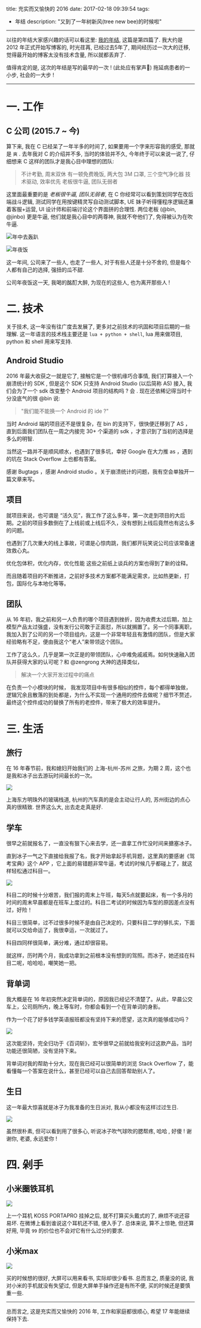 title: 充实而又愉快的 2016
date: 2017-02-18 09:39:54
tags:
- 年结
description: "又到了一年树新风(tree new bee)的时候啦"
---

以往的年结大家感兴趣的话可以看这里: [我的年结][1], 这篇是第四篇了. 我大约是 2012 年正式开始写博客的, 时光荏苒, 已经过去5年了, 期间经历过一次大的迁移, 觉得最开始的博客太没有技术含量, 所以就都丢弃了. 

值得肯定的是, 这次的年结是写的最早的一次 ! (此处应有掌声👏) 拖延病患者的一小步, 社会的一大步 !


---

# 一. 工作

## C 公司 (2015.7 ~ 今)

算下来, 我在 C 已经呆了一年半多的时间了, 如果要用一个字来形容我的感受, 那就是 `爽` . 去年我对 C 的介绍并不多, 当时的体验并不久, 今年终于可以来说一说了, 仔细想来 C 这样的团队才是我心目中理想的团队:

> 不计考勤, 周末双休
> 有一顿免费晚饭, 两大包 3M 口罩, 三个空气净化器
> 技术驱动, 效率优先
> 老板很牛逼, 团队无弱者

这里面最重要的是 *老板很牛逼, 团队无弱者*, 在 C 你经常可以看到策划同学在改后端战斗逻辑, 测试同学在用按键精灵写自动测试脚本, UE 妹子听得懂程序逻辑还兼着客服+运营, UI 设计师和前端讨论这个界面拼的合理性. 两位老板 (@bin, @jinbo) 更是牛逼, 他们就是我心目中的两尊神, 我就不夸他们了, 免得被认为在吹牛逼.

![年中去轰趴][3]

![年夜饭][2]

这一年间, 公司来了一些人, 也走了一些人, 对于有些人还是十分不舍的, 但是每个人都有自己的选择, 强扭的瓜不甜. 

公司年夜饭这一天, 我喝的酩酊大醉, 为现在的这些人, 也为离开那些人 !

# 二. 技术

关于技术, 这一年没有往广度去发展了, 更多对之前技术的巩固和项目后期的一些理解. 这一年语言的技术栈主要还是 `lua + python + shell`, lua 用来做项目, python 和 shell 用来写支持.

## Android Studio

2016 年最大收获之一就是它了, 接触它是一个很机缘巧合事情, 我们打算接入一个崩溃统计的 SDK , 但是这个 SDK 只支持 Android Studio (以后简称 AS) 接入, 我们会为了一个 sdk 改变整个 Android 项目的结构吗 ? 会 . 现在还依稀记得当时十分没底气的很 @bin 说: 

> "我们能不能换一个 Android 的 ide ?"

当时 Android 端的项目还不是很复杂，在 bin 的支持下，很快便迁移到了 AS ，直到后面我们团队在一周之内接完 30+ 个渠道的 sdk ，才意识到了当初的选择是多么的明智.

当然这一路并不是顺风顺水，也遇到了很多坑，幸好 Google 在大力推 as ，遇到的坑在 Stack Overflow 上也都有答案。

感谢 Bugtags ，感谢 Android studio 。关于崩溃统计的问题，我有空会单独开一篇文章来写。


## 项目

就项目来说，也可谓是 “活久见”，我工作了这么多年，第一次走到项目的大后期。之前的项目多数倒在了上线前或上线后不久，没有想到上线后竟然也有这么多的问题。

也遇到了几次重大的线上事故，可谓是心惊肉跳，我们都开玩笑说公司应该常备速效救心丸。

优化包体积，优化内存，优化性能 这些之前纸上谈兵的方案也得到了新的诠释。

而且随着项目的不断推进，之前好多技术方案都不能满足需求，比如热更新，打包，国际化与本地化等等。

## 团队

从 16 年初，我之前和另一人负责的哪个项目遇到挫折，因为收费太过后期，加上模型产品太过强盛，没有发行公司敢于正面怼，所以就搁置了。另一个同事离职，我加入到了公司的另一个项目组内，这是一个非常年轻且有激情的团队，但是大家经验略有不足，便由我这个“老人”来带领这个团队。

工作了这么久，几乎是第一次正是的带领团队，心中难免戚戚焉。如何快速融入团队并获得大家的认可呢？和 @zengrong 大神的选择类似，

> 解决一个大家开发过程中的痛点

在负责一个小模块的时候， 我发现项目中有很多相似的控件，每个都得单独做，逻辑冗余且散落的到处都是，为什么不实现一个通用的控件去做呢？细节不赘述，最终这个控件成功的替换了所有的老控件，带来了极大的效率提升。

# 三. 生活

## 旅行

在 16 年春节前，我和媳妇开始我们的 上海-杭州-苏州 之旅，为期 2 周，这个也是我和冰子出去游玩时间最长的一次。

![][10]

上海东方明珠外的玻璃栈道, 杭州的汽车真的是会主动让行人的, 苏州街边的点心真的很精致. 世界这么大, 出去走走真是好.

## 学车

很早之前就报名了，一直没有狠下心来去学，还一直拿工作忙没时间来搪塞冰子。

直到冰子一气之下直接给我报了名，我才开始拿起手机背题，这里真的要感谢《驾考宝典》这个 APP ，它上面的易错题非常牛逼，考试的时候几乎都碰上了，就这样轻松通过科目一。

![][8]

科目二的时候十分艰苦，我们报的周末上午班，每天5点就要起床，有一个多月的时间的周末早晨都是在班车上度过的。科目二考试的时候因为车型的原因差点没有过，好险！

科目三很简单，过不过很多时候不是由自己决定的，只要科目二学的够扎实，下面就可以交给命运了，我很幸运，一次就过了。

科目四同样很简单，满分难，通过却很容易。

就这样，历时两个月，我成功拿到之前根本没有想到的驾照。而冰子，她还挂在科目二呢，哈哈哈，嘲笑她一把。

## 背单词

我大概是在 16 年初突然决定背单词的，原因我已经记不清楚了。从此，早晨公交车上，公司厕所内，晚上等车时，你都会看到一个在背单词的身影。

作为一个花了好多钱学英语报班都没有坚持下来的愿望，这次真的能够成功吗？

![][9]

这次能坚持，完全归功于《百词斩》，宏爷很早之前就给我安利过这款产品，当时功能还很简陋，没有坚持下来。

背单词对我的帮助十分大，现在我已经可以很简单的浏览 Stack Overflow 了，能看懂每一个答案在说什么，甚至已经可以自己去回答帮助别人了。

## 生日

这一年最大惊喜就是冰子为我准备的生日派对, 我从小都没有这样过过生日. 

![][11]

虽然很朴素, 但可以看到用了很多心, 听说冰子吹气球吹的腮帮疼, 哈哈 , 好傻 ! 谢谢你, 老婆, 永远爱你 !

# 四. 剁手

## 小米圈铁耳机

![][6]

上一个耳机 KOSS PORTAPRO 挂掉之后, 就不打算买头戴式的了, 麻烦不说还容易坏. 在微博上看到谁说这个耳机还不错, 便入手了. 总体来说, 算不上惊艳, 但还算好用, 毕竟 `99` 的价位也不会对它有什么过分的要求.

## 小米max

![][7]

买的时候想的很好, 大屏可以用来看书, 实际却很少看书. 总而言之, 质量没的说, 我对小米的手机就没有失望过, 但是大屏单手操作还是有所不便, 买的时候还是要慎重一些.


---

总而言之, 这是充实而又愉快的 2016 年, 工作和家庭都很顺心, 希望 17 年能继续保持下去. 

[1]: http://blog.justbilt.com/categories/%E5%B9%B4%E7%BB%93/
[2]: https://ww3.sinaimg.cn/large/006tNc79ly1fcufg12hhjj30zk0qo0xq.jpg
[3]: https://ww4.sinaimg.cn/large/006tNc79ly1fcufng11glj30zk0qdact.jpg
[4]: /categories/quick-cocos2d-x/
[5]: https://ww1.sinaimg.cn/large/006tNc79ly1fcuga2oqb3j30jh0guad0.jpg
[6]: https://ww2.sinaimg.cn/large/006tNc79ly1fcuxwqotzcj30qd0zkq4e.jpg
[7]: https://ww4.sinaimg.cn/large/006tNc79ly1fcuzds4awbj30zk0qota8.jpg
[8]: https://ww2.sinaimg.cn/large/006tNc79ly1fcuzlkei9nj30zk0qon0u.jpg
[9]: https://ww1.sinaimg.cn/large/006tNc79ly1fcuzpmd3y5j30k00zkgnl.jpg
[10]: https://ww2.sinaimg.cn/large/006tNc79ly1fcuzylbg29j30qd0zkjt3.jpg
[11]: https://ww2.sinaimg.cn/large/006tNc79ly1fcv02ph5dzj30zk0qowgn.jpg

